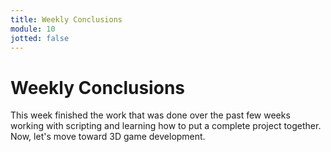 ```yaml
---
title: Weekly Conclusions
module: 10
jotted: false
---
```


# Weekly Conclusions

This week finished the work that was done over the past few weeks working with scripting and learning how to put a complete project together. Now, let's move toward 3D game development.